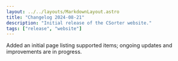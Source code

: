 ```yaml
---
layout: ../../layouts/MarkdownLayout.astro
title: "Changelog 2024-08-21"
description: "Initial release of the CSorter website."
tags: ["release", "website"]
---
```


Added an initial page listing supported items; ongoing updates and improvements are in progress.
